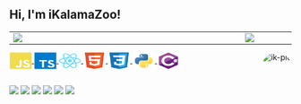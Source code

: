 ## Hi, I'm iKalamaZoo!
<div align="center">
  <a href="https://github.com/iKalamaZoo">
    <center>
      <table>
        <tr>
          <td><img width="400px" align="left" src="https://github-readme-stats.vercel.app/api?username=iKalamaZoo&show_icons=true&theme=swift&include_all_commits=true&count_private=true"/></td>
          <td><img width="495px" align="left" src="https://github-readme-stats.vercel.app/api/top-langs/?username=iKalamaZoo&layout=compact&langs_count=7&theme=swift"/></td>
        </tr>
    </center>
      </table>
</div>
  <div style="display: inline_block">
   <img align="center" alt="ik-Js" height="30" width="40" src="https://raw.githubusercontent.com/devicons/devicon/master/icons/javascript/javascript-plain.svg">
   <img align="center" alt="ik-Ts" height="30" width="40" src="https://raw.githubusercontent.com/devicons/devicon/master/icons/typescript/typescript-plain.svg">
   <img align="center" alt="ik-React" height="30" width="40" src="https://raw.githubusercontent.com/devicons/devicon/master/icons/react/react-original.svg">
   <img align="center" alt="ik-HTML" height="30" width="40" src="https://raw.githubusercontent.com/devicons/devicon/master/icons/html5/html5-original.svg">
   <img align="center" alt="ik-CSS" height="30" width="40" src="https://raw.githubusercontent.com/devicons/devicon/master/icons/css3/css3-original.svg">
   <img align="center" alt="ik-Python" height="30" width="40" src="https://raw.githubusercontent.com/devicons/devicon/master/icons/python/python-original.svg">
   <img align="center" alt="ik-Csharp" height="30" width="40" src="https://raw.githubusercontent.com/devicons/devicon/master/icons/csharp/csharp-original.svg">
   <img align="right" alt="ik-pic" height="150" style="border-radius:50px;" src="https://avatars.githubusercontent.com/u/71232872?v=4?width=676&height=676">
</div>
  
 ##
 
<div> 
  <a href="https://www.youtube.com/channel/UCTRUSiEDONbAl-BALM67VnQ" target="_blank"><img src="https://img.shields.io/badge/YouTube-FF0000?style=for-the-badge&logo=youtube&logoColor=white" target="_blank"></a>
  <a href="https://instagram.com/iKalamaZoo_" target="_blank"><img src="https://img.shields.io/badge/-Instagram-%23E4405F?style=for-the-badge&logo=instagram&logoColor=white" target="_blank"></a>
 	<a href="https://www.twitch.tv/ikalamazoo" target="_blank"><img src="https://img.shields.io/badge/Twitch-9146FF?style=for-the-badge&logo=twitch&logoColor=white" target="_blank"></a>
  <a href="https://discord.gg/iKalamaZoo#9526" target="_blank"><img src="https://img.shields.io/badge/Discord-7289DA?style=for-the-badge&logo=discord&logoColor=white" target="_blank"></a> 
  <a href="mailto:ikalamazoo@outlook.com"><img src="https://img.shields.io/badge/Microsoft_Outlook-0078D4?style=for-the-badge&logo=microsoft-outlook&logoColor=white" target="_blank"></a>
  <a href="https://www.linkedin.com/in/ikalamazoo" target="_blank"><img src="https://img.shields.io/badge/-LinkedIn-%230077B5?style=for-the-badge&logo=linkedin&logoColor=white" target="_blank"></a>
 
</div>
